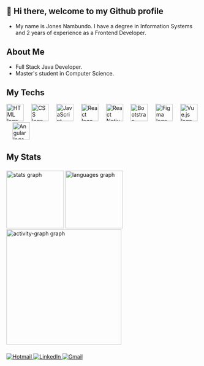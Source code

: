 ## 👋 Hi there, welcome to my Github profile

- My name is Jones Nambundo. I have a degree in Information Systems and 2 years of experience as a Frontend Developer.

## About Me
- Full Stack Java Developer.
- Master's student in Computer Science.

## My Techs
<div align="left">
  <img src="https://skillicons.dev/icons?i=html" height="45" alt="HTML logo"  />
  <img width="12" />
  <img src="https://skillicons.dev/icons?i=css" height="45" alt="CSS logo"  />
  <img width="12" />
  <img src="https://skillicons.dev/icons?i=javascript" height="45" alt="JavaScript logo"  />
  <img width="12" />
  <img src="https://skillicons.dev/icons?i=react" height="45" alt="React logo"  />
  <img width="12" />
  <img src="https://skillicons.dev/icons?i=react-native" height="45" alt="React Native logo"  />
  <img width="12" />
  <img src="https://skillicons.dev/icons?i=bootstrap" height="45" alt="Bootstrap logo"  />
  <img width="12" />
  <img src="https://skillicons.dev/icons?i=figma" height="45" alt="Figma logo"  />
  <img width="12" />
  <img src="https://skillicons.dev/icons?i=vue" height="45" alt="Vue.js logo"  />
  <img width="12" />
  <img src="https://skillicons.dev/icons?i=angular" height="45" alt="Angular logo"  />
</div>

## My Stats

###

<div align="left">
  <img src="https://github-readme-stats.vercel.app/api?username=jonesnambundo&hide_title=false&hide_rank=false&show_icons=true&include_all_commits=true&count_private=true&disable_animations=false&theme=gruvbox_light&locale=en&hide_border=false&order=1" height="150" alt="stats graph"  />
  <img src="https://github-readme-stats.vercel.app/api/top-langs?username=jonesnambundo&locale=en&hide_title=false&layout=compact&card_width=320&langs_count=5&theme=gruvbox_light&hide_border=true&order=2" height="150" alt="languages graph"  />
  <img src="https://github-readme-activity-graph.vercel.app/graph?username=jonesnambundo&radius=16&theme=gruvbox&area=true&order=5&hide_title=false&hide_border=true" height="300" alt="activity-graph graph"  />
</div>

###

<div align="left">
  <a href="mailto:jonesnambundo@hotmail.com" target="_blank">
    <img src="https://img.shields.io/badge/Hotmail-0078D4?style=for-the-badge&logo=windows&logoColor=white" alt="Hotmail">
  </a>
  <a href="https://www.linkedin.com/in/jonesnambundo/" target="_blank">
    <img src="https://img.shields.io/badge/LinkedIn-0077B5?style=for-the-badge&logo=linkedin&logoColor=white" alt="LinkedIn">
  </a>
  <a href="mailto:ghustlerecords@gmail.com" target="_blank">
    <img src="https://img.shields.io/badge/Gmail-D14836?style=for-the-badge&logo=gmail&logoColor=white" alt="Gmail">
  </a>
</div>

###

<!--
**brunograna/brunograna** is a ✨ _special_ ✨ repository because its `README.md` (this file) appears on your GitHub profile.

Here are some ideas to get you started:

- 🔭 I’m currently working on ...
- 🌱 I’m currently learning ...
- 👯 I’m looking to collaborate on ...
- 🤔 I’m looking for help with ...
- 💬 Ask me about ...
- 📫 How to reach me: ...
- 😄 Pronouns: ...
- ⚡ Fun fact: ...
-->
